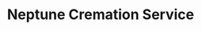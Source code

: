 ---
title: "Neptune Cremation Service"
url: /happy-valley/neptune-cremation-service/
shop: Bestattungen
---